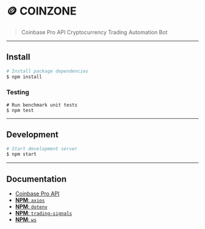 # 🪙 COINZONE

> Coinbase Pro API Cryptocurrency Trading Automation Bot

---

## Install

```bash
# Install package dependencies
$ npm install
```

### Testing

```
# Run benchmark unit tests
$ npm test
```

---

## Development

```bash
# Start development server
$ npm start
```

---

## Documentation

* [Coinbase Pro API](https://docs.pro.coinbase.com)
* [__NPM__: `axios`](https://npmjs.com/package/axios)
* [__NPM__: `dotenv`](https://npmjs.com/package/dotenv)
* [__NPM__: `trading-signals`](https://npmjs.com/package/trading-signals)
* [__NPM__: `ws`](https://npmjs.com/package/ws)